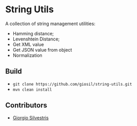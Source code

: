 # String Utils

A collection of string management utilities:

* Hamming distance;
* Levenshtein Distance;
* Get XML value
* Get JSON value from object
* Normalization

## Build

- `git clone https://github.com/giosil/string-utils.git`
- `mvn clean install`

## Contributors

* [Giorgio Silvestris](https://github.com/giosil)
